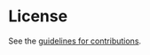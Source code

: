 # License

See the
[guidelines for contributions](https://github.com/tfpauly/quic-proxy/blob/main/CONTRIBUTING.md).

